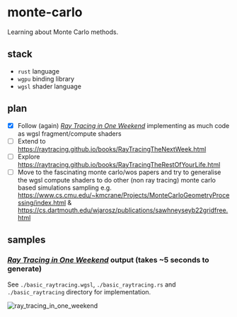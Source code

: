 # monte-carlo
Learning about Monte Carlo methods.

## stack
- `rust` language
- `wgpu` binding library
- `wgsl` shader language

## plan
- [x] Follow (again) [_Ray Tracing in One Weekend_](https://raytracing.github.io/books/RayTracingInOneWeekend.html) implementing as much code as wgsl fragment/compute shaders
- [ ] Extend to https://raytracing.github.io/books/RayTracingTheNextWeek.html
- [ ] Explore https://raytracing.github.io/books/RayTracingTheRestOfYourLife.html
- [ ] Move to the fascinating monte carlo/wos papers and try to generalise the wgsl compute shaders to do other (non ray tracing) monte carlo based simulations sampling e.g. https://www.cs.cmu.edu/~kmcrane/Projects/MonteCarloGeometryProcessing/index.html & https://cs.dartmouth.edu/wjarosz/publications/sawhneyseyb22gridfree.html

## samples
### [_Ray Tracing in One Weekend_](https://raytracing.github.io/books/RayTracingInOneWeekend.html) output (takes ~5 seconds to generate)
See `./basic_raytracing.wgsl`, `./basic_raytracing.rs` and `./basic_raytracing` directory for implementation.

![ray_tracing_in_one_weekend](https://user-images.githubusercontent.com/11990706/170103953-7e279469-3915-47b4-b8fa-0b748689ce7f.png)

